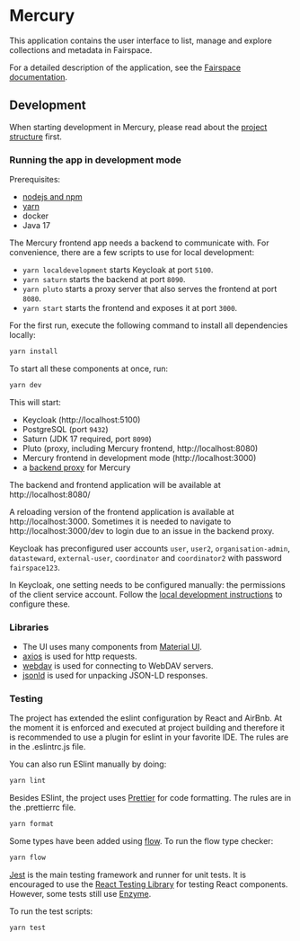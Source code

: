 # Mercury

This application contains the user interface to list, manage and
explore collections and metadata in Fairspace.

For a detailed description of the application, see the [Fairspace documentation](../../README.adoc).

## Development

When starting development in Mercury,
please read about the [project structure](Structure.md) first.

### Running the app in development mode

Prerequisites:

-   [nodejs and npm](https://www.npmjs.com/get-npm)
-   [yarn](https://yarnpkg.com/lang/en/)
-   docker
-   Java 17

The Mercury frontend app needs a backend to communicate with. For convenience, there are a few scripts to use for local development:

-   `yarn localdevelopment` starts Keycloak at port `5100`.
-   `yarn saturn` starts the backend at port `8090`.
-   `yarn pluto` starts a proxy server that also serves the frontend at port `8080`.
-   `yarn start` starts the frontend and exposes it at port `3000`.

For the first run, execute the following command to install all dependencies locally:

```bash
yarn install
```

To start all these components at once, run:

```bash
yarn dev
```

This will start:

-   Keycloak (http://localhost:5100)
-   PostgreSQL (port `9432`)
-   Saturn (JDK 17 required, port `8090`)
-   Pluto (proxy, including Mercury frontend, http://localhost:8080)
-   Mercury frontend in development mode (http://localhost:3000)
-   a [backend proxy](src/setupProxy.js) for Mercury

The backend and frontend application will be available at http://localhost:8080/

A reloading version of the frontend application is available at http://localhost:3000.
Sometimes it is needed to navigate to http://localhost:3000/dev to login due to an issue in the backend proxy.

Keycloak has preconfigured user accounts `user`, `user2`, `organisation-admin`, `datasteward`, `external-user`, `coordinator` and `coordinator2` with password `fairspace123`.

In Keycloak, one setting needs to be configured manually: the permissions of the client service account. Follow the [local development instructions](https://docs.fairway.app/#_local_development) to configure these.

### Libraries

-   The UI uses many components from [Material UI](https://material-ui.com/).
-   [axios](https://github.com/axios/axios) is used for http requests.
-   [webdav](https://github.com/perry-mitchell/webdav-client) is used for connecting to WebDAV servers.
-   [jsonld](https://github.com/digitalbazaar/jsonld.js) is used for unpacking JSON-LD responses.

### Testing

The project has extended the eslint configuration by React and AirBnb. At the moment it is enforced and executed at project building
and therefore it is recommended to use a plugin for eslint in your favorite IDE. The rules are in the .eslintrc.js file.

You can also run ESlint manually by doing:

```bash
yarn lint
```

Besides ESlint, the project uses [Prettier] for code formatting. The rules are in the .prettierrc file.

```bash
yarn format
```

Some types have been added using [flow]. To run the flow type checker:

```bash
yarn flow
```

[Jest] is the main testing framework and runner for unit tests.
It is encouraged to use the [React Testing Library] for testing React components.
However, some tests still use [Enzyme].

To run the test scripts:

```bash
yarn test
```

[flow]: https://flow.org/en/docs/lang/
[Jest]: https://jestjs.io/docs/en/getting-started
[Enzyme]: https://airbnb.io/enzyme/
[React Testing Library]: https://github.com/testing-library/react-testing-library
[Prettier]: https://prettier.io/
